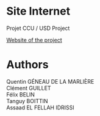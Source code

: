 # Site Internet

Projet CCU / 
USD Project

[Website of the project](https://tanboi.github.io/rustique/)

# Authors

Quentin GÉNEAU DE LA MARLIÈRE 
<br/>Clément GUILLET
<br/>Félix BELIN 
<br/>Tanguy BOITTIN
<br/>Assaad EL FELLAH IDRISSI

